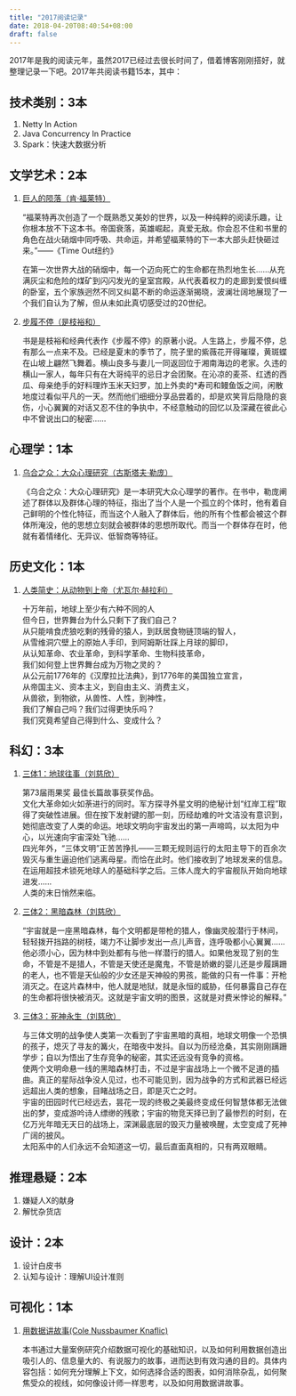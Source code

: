 ```yaml
---
title: "2017阅读记录"
date: 2018-04-20T08:40:54+08:00
draft: false
---
```


2017年是我的阅读元年，虽然2017已经过去很长时间了，借着博客刚刚搭好，就整理记录一下吧。2017年共阅读书籍15本，其中：

技术类别：3本
---

1. Netty In Action
2. Java Concurrency In Practice
3. Spark：快速大数据分析

文学艺术：2本
---

1.  [巨人的陨落（肯·福莱特）](https://book.douban.com/subject/26698660/)

	“福莱特再次创造了一个既熟悉又美妙的世界，以及一种纯粹的阅读乐趣，让你根本放不下这本书。帝国衰落，英雄崛起，真爱无敌。你会忍不住和书里的角色在战火硝烟中同呼吸、共命运，并希望福莱特的下一本大部头赶快砸过来。”——《Time Out纽约》

	在第一次世界大战的硝烟中，每一个迈向死亡的生命都在热烈地生长……从充满灰尘和危险的煤矿到闪闪发光的皇室宫殿，从代表着权力的走廊到爱恨纠缠的卧室，五个家族迥然不同又纠葛不断的命运逐渐揭晓，波澜壮阔地展现了一个我们自认为了解，但从未如此真切感受过的20世纪。

2.  [步履不停（是枝裕和）](https://book.douban.com/subject/26963321/)

	书是是枝裕和经典代表作《步履不停》的原著小说。人生路上，步履不停，总有那么一点来不及。已经是夏末的季节了，院子里的紫薇花开得璀璨，黄斑蝶在山坡上翩然飞舞着。横山良多与妻儿一同返回位于湘南海边的老家。久违的横山一家人，每年只有在大哥纯平的忌日才会团聚。在沁凉的麦茶、红透的西瓜、母亲绝手的好料理炸玉米天妇罗，加上外卖的*寿司和鳗鱼饭之间，闲散地度过看似平凡的一天。然而他们细细分享品尝着的，却是欢笑背后隐隐的哀伤，小心翼翼的对话又忍不住的争执中，不经意触动的回忆以及深藏在彼此心中不曾说出口的秘密……

心理学：1本
---

1.  [乌合之众：大众心理研究（古斯塔夫·勒庞）](https://book.douban.com/subject/1012611/)

	《乌合之众：大众心理研究》是一本研究大众心理学的著作。在书中，勒庞阐述了群体以及群体心理的特征，指出了当个人是一个孤立的个体时，他有着自己鲜明的个性化特征，而当这个人融入了群体后，他的所有个性都会被这个群体所淹没，他的思想立刻就会被群体的思想所取代。而当一个群体存在时，他就有着情绪化、无异议、低智商等特征。

历史文化：1本
---

1.  [人类简史：从动物到上帝（尤瓦尔·赫拉利）](https://book.douban.com/subject/25985021/)
	
	十万年前，地球上至少有六种不同的人  
	但今日，世界舞台为什么只剩下了我们自己？  
	从只能啃食虎狼吃剩的残骨的猿人，到跃居食物链顶端的智人，  
	从雪维洞穴壁上的原始人手印，到阿姆斯壮踩上月球的脚印，  
	从认知革命、农业革命，到科学革命、生物科技革命，  
	我们如何登上世界舞台成为万物之灵的？  
	从公元前1776年的《汉摩拉比法典》，到1776年的美国独立宣言，  
	从帝国主义、资本主义，到自由主义、消费主义，  
	从兽欲，到物欲，从兽性、人性，到神性，  
	我们了解自己吗？我们过得更快乐吗？  
	我们究竟希望自己得到什么、变成什么？

科幻：3本
---

1.  [三体1：地球往事（刘慈欣）](https://read.douban.com/ebook/930946/)
	
	第73届雨果奖 最佳长篇故事获奖作品。  
	文化大革命如火如荼进行的同时。军方探寻外星文明的绝秘计划“红岸工程”取得了突破性进展。但在按下发射键的那一刻，历经劫难的叶文洁没有意识到，她彻底改变了人类的命运。地球文明向宇宙发出的第一声啼鸣，以太阳为中心，以光速向宇宙深处飞驰……  
	四光年外，“三体文明”正苦苦挣扎——三颗无规则运行的太阳主导下的百余次毁灭与重生逼迫他们逃离母星。而恰在此时。他们接收到了地球发来的信息。在运用超技术锁死地球人的基础科学之后。三体人庞大的宇宙舰队开始向地球进发……  
	人类的末日悄然来临。

2.  [三体2：黑暗森林（刘慈欣）](https://read.douban.com/ebook/934186/)
	
	“宇宙就是一座黑暗森林，每个文明都是带枪的猎人，像幽灵般潜行于林间，轻轻拨开挡路的树枝，竭力不让脚步发出一点儿声音，连呼吸都小心翼翼……他必须小心，因为林中到处都有与他一样潜行的猎人。如果他发现了别的生命，不管是不是猎人，不管是天使还是魔鬼，不管是娇嫩的婴儿还是步履蹒跚的老人，也不管是天仙般的少女还是天神般的男孩，能做的只有一件事：开枪消灭之。在这片森林中，他人就是地狱，就是永恒的威胁，任何暴露自己存在的生命都将很快被消灭。这就是宇宙文明的图景，这就是对费米悖论的解释。”

3.  [三体3：死神永生（刘慈欣）](https://read.douban.com/ebook/935501/)
	
	与三体文明的战争使人类第一次看到了宇宙黑暗的真相，地球文明像一个恐惧的孩子，熄灭了寻友的篝火，在暗夜中发抖。自以为历经沧桑，其实刚刚蹒跚学步；自以为悟出了生存竞争的秘密，其实还远没有竞争的资格。  
	使两个文明命悬一线的黑暗森林打击，不过是宇宙战场上一个微不足道的插曲。真正的星际战争没人见过，也不可能见到，因为战争的方式和武器已经远远超出人类的想象，目睹战场之日，即是灭亡之时。  
	宇宙的田园时代已经远去，昙花一现的终极之美最终变成任何智慧体都无法做出的梦，变成游吟诗人缥缈的残歌；宇宙的物竞天择已到了最惨烈的时刻，在亿万光年暗无天日的战场上，深渊最底层的毁灭力量被唤醒，太空变成了死神广阔的披风。  
	太阳系中的人们永远不会知道这一切，最后直面真相的，只有两双眼睛。

推理悬疑：2本
---

1.  嫌疑人X的献身
2.  解忧杂货店

设计：2本
---

1.  设计白皮书
2.  认知与设计：理解UI设计准则

可视化：1本
---

1.  [用数据讲故事(Cole Nussbaumer Knaflic)](https://read.douban.com/ebook/41364050/)

	本书通过大量案例研究介绍数据可视化的基础知识，以及如何利用数据创造出吸引人的、信息量大的、有说服力的故事，进而达到有效沟通的目的。具体内容包括：如何充分理解上下文，如何选择合适的图表，如何消除杂乱，如何聚焦受众的视线，如何像设计师一样思考，以及如何用数据讲故事。

